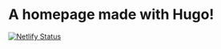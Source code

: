 # A homepage made with Hugo!


[![Netlify Status](https://api.netlify.com/api/v1/badges/e52e6618-9168-49df-9e4a-92444329853d/deploy-status)](https://app.netlify.com/sites/bdhugo/deploys)
